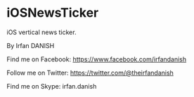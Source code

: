 iOSNewsTicker
=============

iOS vertical news ticker.



By Irfan DANISH

Find me on Facebook: https://www.facebook.com/irfandanish

Follow me on Twitter: https://twitter.com/@theirfandanish

Find me on Skype: irfan.danish


